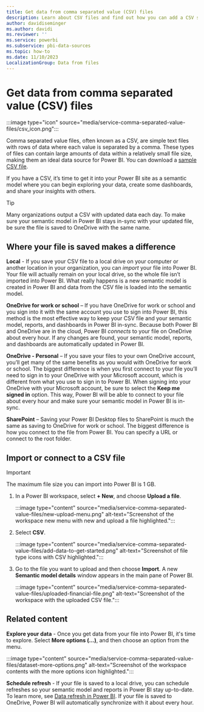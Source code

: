 ```yaml
---
title: Get data from comma separated value (CSV) files
description: Learn about CSV files and find out how you can add a CSV semantic model to a workspace in the Power BI service.
author: davidiseminger
ms.author: davidi
ms.reviewer: ''
ms.service: powerbi
ms.subservice: pbi-data-sources
ms.topic: how-to
ms.date: 11/10/2023
LocalizationGroup: Data from files
---
```

# Get data from comma separated value (CSV) files

:::image type="icon" source="media/service-comma-separated-value-files/csv_icon.png":::

Comma separated value files, often known as a CSV, are simple text files with rows of data where each value is separated by a comma. These types of files can contain large amounts of data within a relatively small file size, making them an ideal data source for Power BI. You can download a [sample CSV file](https://go.microsoft.com/fwlink/?LinkID=619356).

If you have a CSV, it’s time to get it into your Power BI site as a semantic model where you can begin exploring your data, create some dashboards, and share your insights with others.

>[!TIP]
>Many organizations output a CSV with updated data each day. To make sure your semantic model in Power BI stays in-sync with your updated file, be sure the file is saved to OneDrive with the same name.

## Where your file is saved makes a difference

**Local** - If you save your CSV file to a local drive on your computer or another location in your organization, you can *import* your file into Power BI. Your file will actually remain on your local drive, so the whole file isn’t imported into Power BI. What really happens is a new semantic model is created in Power BI and data from the CSV file is loaded into the semantic model.

**OneDrive for work or school** – If you have OneDrive for work or school and you sign into it with the same account you use to sign into Power BI, this method is the most effective way to keep your CSV file and your semantic model, reports, and dashboards in Power BI in-sync. Because both Power BI and OneDrive are in the cloud, Power BI *connects* to your file on OneDrive about every hour. If any changes are found, your semantic model, reports, and dashboards are automatically updated in Power BI.

**OneDrive - Personal** – If you save your files to your own OneDrive account, you’ll get many of the same benefits as you would with OneDrive for work or school. The biggest difference is when you first connect to your file you’ll need to sign in to your OneDrive with your Microsoft account, which is different from what you use to sign in to Power BI. When signing into your OneDrive with your Microsoft account, be sure to select the **Keep me signed in** option. This way, Power BI will be able to connect to your file about every hour and make sure your semantic model in Power BI is in-sync.

**SharePoint** – Saving your Power BI Desktop files to SharePoint is much the same as saving to OneDrive for work or school. The biggest difference is how you connect to the file from Power BI. You can specify a URL or connect to the root folder.

## Import or connect to a CSV file

>[!IMPORTANT]
>The maximum file size you can import into Power BI is 1 GB.

1. In a Power BI workspace, select **+ New**, and choose **Upload a file**.

   :::image type="content" source="media/service-comma-separated-value-files/new-upload-menu.png" alt-text="Screenshot of the workspace new menu with new and upload a file highlighted.":::

2. Select **CSV**.

   :::image type="content" source="media/service-comma-separated-value-files/add-data-to-get-started.png" alt-text="Screenshot of file type icons with CSV highlighted.":::

3. Go to the file you want to upload and then choose **Import**. A new **Semantic model details** window appears in the main pane of Power BI.

   :::image type="content" source="media/service-comma-separated-value-files/uploaded-financial-file.png" alt-text="Screenshot of the workspace with the uploaded CSV file.":::

## Related content

**Explore your data** - Once you get data from your file into Power BI, it's time to explore. Select **More options (...)**, and then choose an option from the menu.

:::image type="content" source="media/service-comma-separated-value-files/dataset-more-options.png" alt-text="Screenshot of the workspace contents with the more options icon highlighted.":::

**Schedule refresh** - If your file is saved to a local drive, you can schedule refreshes so your semantic model and reports in Power BI stay up-to-date. To learn more, see [Data refresh in Power BI](refresh-data.md). If your file is saved to OneDrive, Power BI will automatically synchronize with it about every hour.

